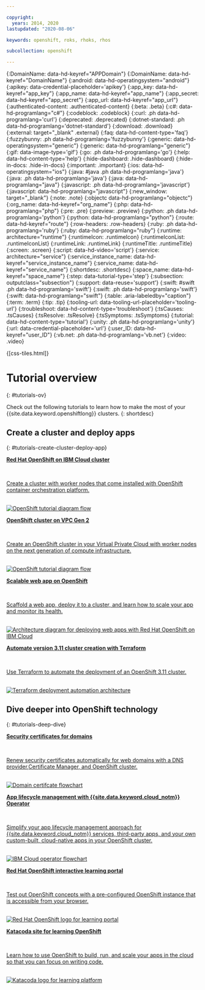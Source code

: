 ```yaml
---

copyright:
  years: 2014, 2020
lastupdated: "2020-08-06"

keywords: openshift, roks, rhoks, rhos

subcollection: openshift

---
```


{:DomainName: data-hd-keyref="APPDomain"}
{:DomainName: data-hd-keyref="DomainName"}
{:android: data-hd-operatingsystem="android"}
{:apikey: data-credential-placeholder='apikey'}
{:app_key: data-hd-keyref="app_key"}
{:app_name: data-hd-keyref="app_name"}
{:app_secret: data-hd-keyref="app_secret"}
{:app_url: data-hd-keyref="app_url"}
{:authenticated-content: .authenticated-content}
{:beta: .beta}
{:c#: data-hd-programlang="c#"}
{:codeblock: .codeblock}
{:curl: .ph data-hd-programlang='curl'}
{:deprecated: .deprecated}
{:dotnet-standard: .ph data-hd-programlang='dotnet-standard'}
{:download: .download}
{:external: target="_blank" .external}
{:faq: data-hd-content-type='faq'}
{:fuzzybunny: .ph data-hd-programlang='fuzzybunny'}
{:generic: data-hd-operatingsystem="generic"}
{:generic: data-hd-programlang="generic"}
{:gif: data-image-type='gif'}
{:go: .ph data-hd-programlang='go'}
{:help: data-hd-content-type='help'}
{:hide-dashboard: .hide-dashboard}
{:hide-in-docs: .hide-in-docs}
{:important: .important}
{:ios: data-hd-operatingsystem="ios"}
{:java: #java .ph data-hd-programlang='java'}
{:java: .ph data-hd-programlang='java'}
{:java: data-hd-programlang="java"}
{:javascript: .ph data-hd-programlang='javascript'}
{:javascript: data-hd-programlang="javascript"}
{:new_window: target="_blank"}
{:note: .note}
{:objectc data-hd-programlang="objectc"}
{:org_name: data-hd-keyref="org_name"}
{:php: data-hd-programlang="php"}
{:pre: .pre}
{:preview: .preview}
{:python: .ph data-hd-programlang='python'}
{:python: data-hd-programlang="python"}
{:route: data-hd-keyref="route"}
{:row-headers: .row-headers}
{:ruby: .ph data-hd-programlang='ruby'}
{:ruby: data-hd-programlang="ruby"}
{:runtime: architecture="runtime"}
{:runtimeIcon: .runtimeIcon}
{:runtimeIconList: .runtimeIconList}
{:runtimeLink: .runtimeLink}
{:runtimeTitle: .runtimeTitle}
{:screen: .screen}
{:script: data-hd-video='script'}
{:service: architecture="service"}
{:service_instance_name: data-hd-keyref="service_instance_name"}
{:service_name: data-hd-keyref="service_name"}
{:shortdesc: .shortdesc}
{:space_name: data-hd-keyref="space_name"}
{:step: data-tutorial-type='step'}
{:subsection: outputclass="subsection"}
{:support: data-reuse='support'}
{:swift: #swift .ph data-hd-programlang='swift'}
{:swift: .ph data-hd-programlang='swift'}
{:swift: data-hd-programlang="swift"}
{:table: .aria-labeledby="caption"}
{:term: .term}
{:tip: .tip}
{:tooling-url: data-tooling-url-placeholder='tooling-url'}
{:troubleshoot: data-hd-content-type='troubleshoot'}
{:tsCauses: .tsCauses}
{:tsResolve: .tsResolve}
{:tsSymptoms: .tsSymptoms}
{:tutorial: data-hd-content-type='tutorial'}
{:unity: .ph data-hd-programlang='unity'}
{:url: data-credential-placeholder='url'}
{:user_ID: data-hd-keyref="user_ID"}
{:vb.net: .ph data-hd-programlang='vb.net'}
{:video: .video}


{[css-tiles.html]}

# Tutorial overview
{: #tutorials-ov}

Check out the following tutorials to learn how to make the most of your {{site.data.keyword.openshiftlong}} clusters.
{: shortdesc}

## Create a cluster and deploy apps
{: #tutorials-create-cluster-deploy-app}

<div class = "solutionBoxContainer">
  <div class = "solutionBox">
  <a href = "/docs/openshift?topic=openshift-openshift_tutorial">
      <div class = "solutionBoxContent">
        <p><strong>Red Hat OpenShift on IBM Cloud cluster</strong></p>
        <div class="solutionBoxDescription">
              <div class="descriptionContainer">
                </br><p>Create a cluster with worker nodes that come installed with OpenShift container orchestration platform.</p></br>
                </div>
                <div class="architectureDiagramContainer">
                    <img class="architectureDiagram" src="images/roks_tutorial.png" alt="OpenShift tutorial diagram flow" /></br>
              </div>
          </div>
      </div>
  </a>
  </div>
    <div class = "solutionBox">
    <a href = "/docs/openshift?topic=openshift-vpc_rh_tutorial">
        <div class = "solutionBoxContent">
          <p><strong>OpenShift cluster on VPC Gen 2</strong></p>
          <div class="solutionBoxDescription">
                <div class="descriptionContainer">
                  </br><p>Create an OpenShift cluster in your Virtual Private Cloud with worker nodes on the next generation of compute infrastructure.</p></br>
                  </div>
                  <div class="architectureDiagramContainer">
                    <img class="architectureDiagram" src="images/vpc_roks_tutorial_lesson4_lb.png" alt="OpenShift tutorial diagram flow" /></br>
                </div>
            </div>
        </div>
    </a>
    </div>
    <div class = "solutionBox">
    <a href = "/docs/solution-tutorials?topic=solution-tutorials-scalable-webapp-openshift">
        <div class = "solutionBoxContent">
          <p><strong>Scalable web app on OpenShift</strong></p>
            <div class="solutionBoxDescription">
                <div class="descriptionContainer">
                  </br> <p>Scaffold a web app, deploy it to a cluster, and learn how to scale your app and monitor its health. </p></br>
                </div>
                <div class="architectureDiagramContainer">
                    <img class="architectureDiagram" src="https://raw.githubusercontent.com/ibm-cloud-docs/tutorials/master/images/solution50-scalable-webapp-openshift/Architecture.png" alt="Architecture diagram for deploying web apps with Red Hat OpenShift on IBM Cloud" />
                </div>
            </div>
        </div>
    </a>
    </div>
  <div class = "solutionBox">
  <a href = "/docs/terraform?topic=terraform-redhat">
      <div class = "solutionBoxContent">
            <p><strong>Automate version 3.11 cluster creation with Terraform</strong></p>
          <div class="solutionBoxDescription">
              <div class="descriptionContainer">
                </br><p>Use Terraform to automate the deployment of an OpenShift 3.11 cluster.</p></br>
              </div>
              <div class="architectureDiagramContainer">
                  <img class="architectureDiagram" src="images/terraform_roks_tutorial_ov.png" alt="Terraform deployment automation architecture" />
              </div>
          </div>
      </div>
  </a>
  </div>
</div>


## Dive deeper into OpenShift technology
{: #tutorials-deep-dive}

<div class = "solutionBoxContainer">
    <div class = "solutionBox">
    <a href = "https://developer.ibm.com/tutorials/automatic-security-certificate-renewal-OpenShift/">
        <div class = "solutionBoxContent">
            <p><strong>Security certificates for domains</strong></p>
          <div class="solutionBoxDescription">
                <div class="descriptionContainer">
                  </br> <p>Renew security certificates automatically for web domains with a DNS provider,Certificate Manager, and OpenShift cluster.</p></br>
                </div>
                <div class="architectureDiagramContainer">
                    <img class="architectureDiagram" src="images/dev_guides_certs.png" alt="Domain certifcate flowchart" />
                </div>
            </div>
        </div>
    </a>
    </div>
    <div class = "solutionBox">
    <a href = "https://developer.ibm.com/tutorials/simplify-lifecycle-management-kubernetes-OpenShift-ibm-cloud-operator/">
        <div class = "solutionBoxContent">
            <p><strong>App lifecycle management with {{site.data.keyword.cloud_notm}} Operator</strong></p>
          <div class="solutionBoxDescription">
                <div class="descriptionContainer">
                  </br> <p>Simplify your app lifecycle management approach for {{site.data.keyword.cloud_notm}} services, third-party apps, and your own custom-built, cloud-native apps in your OpenShift cluster.</p></br>
                </div>
                <div class="architectureDiagramContainer">
                    <img class="architectureDiagram" src="images/dev_guides_operators.png" alt="IBM Cloud operator flowchart" />
                </div>
            </div>
        </div>
    </a>
    </div>
    <div class = "solutionBox">
    <a href = "https://learn.openshift.com">
        <div class = "solutionBoxContent">
            <p><strong>Red Hat OpenShift interactive learning portal</strong></p>
          <div class="solutionBoxDescription">
                <div class="descriptionContainer">
                  </br> <p>Test out OpenShift concepts with a pre-configured OpenShift instance that is accessible from your browser.</p></br>
                </div>
                <div class="architectureDiagramContainer">
                    <img class="architectureDiagram" src="images/logo_openshift.svg" alt="Red Hat OpenShift logo for learning portal" />
                </div>
            </div>
        </div>
    </a>
    </div>
    <div class = "solutionBox">
    <a href = "https://www.katacoda.com/openshift">
        <div class = "solutionBoxContent">
            <p><strong>Katacoda site for learning OpenShift</strong></p>
          <div class="solutionBoxDescription">
                <div class="descriptionContainer">
                  </br> <p>Learn how to use OpenShift to build, run, and scale your apps in the cloud so that you can focus on writing code.</p></br>
                </div>
                <div class="architectureDiagramContainer">
                    <img class="architectureDiagram" src="https://katacoda.com/scenario-examples/scenarios/displaying-images/assets/logo-text-with-head.png" alt="Katacoda logo for learning platform" />
                </div>
            </div>
        </div>
    </a>
    </div>
</div>
